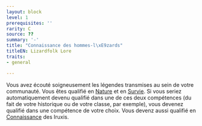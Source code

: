 ```yaml
---
layout: block
level: 1
prerequisites: ''
rarity: C
source: ??
summary: '-'
title: "Connaissance des hommes-l\xE9zards"
titleEN: Lizardfolk Lore
traits:
- general

---
```


<p><span id="ctl00_MainContent_DetailedOutput">Vous avez écouté soigneusement les légendes transmises au sein de votre communauté. Vous êtes qualifié en <a href="https://2e.aonprd.com/Skills.aspx?ID=10">Nature</a> et en <a href="https://2e.aonprd.com/Skills.aspx?ID=16">Survie</a>. Si vous seriez automatiquement devenu qualifié dans une de ces deux compétences (du fait de votre historique ou de votre classe, par exemple), vous devenez qualifié dans une compétence de votre choix. Vous devenz aussi qualifié en <a href="https://2e.aonprd.com/Skills.aspx?ID=8">Connaissance</a> des Iruxis.&nbsp;</span></p>